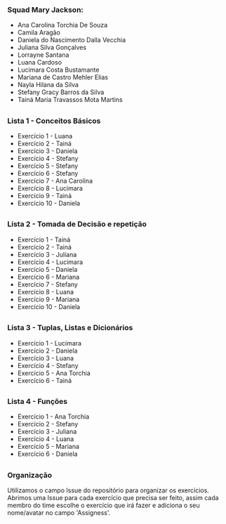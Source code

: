### Squad Mary Jackson:

* Ana Carolina Torchia De Souza
* Camila Aragão
* Daniela do Nascimento Dalla Vecchia
* Juliana Silva Gonçalves
* Lorrayne Santana
* Luana Cardoso
* Lucimara Costa Bustamante
* Mariana de Castro Mehler Elias
* Nayla Hilana da Silva
* Stefany Gracy Barros da Silva
* Tainá Maria Travassos Mota Martins

##
### Lista 1 - Conceitos Básicos
* Exercício 1 - Luana
* Exercício 2 - Tainá
* Exercício 3 - Daniela
* Exercício 4 - Stefany
* Exercício 5 - Stefany
* Exercício 6 - Stefany
* Exercício 7 - Ana Carolina
* Exercício 8 - Lucimara
* Exercício 9 - Tainá
* Exercício 10 - Daniela
##
### Lista 2 - Tomada de Decisão e repetição
* Exercício 1 - Tainá
* Exercício 2 - Tainá
* Exercício 3 - Juliana
* Exercício 4 - Lucimara
* Exercício 5 - Daniela
* Exercício 6 - Mariana
* Exercício 7 - Stefany
* Exercício 8 - Luana
* Exercício 9 - Mariana
* Exercício 10 - Daniela
##
### Lista 3 - Tuplas, Listas e Dicionários
* Exercício 1 - Lucimara
* Exercício 2 - Daniela
* Exercício 3 - Luana
* Exercício 4 - Stefany
* Exercício 5 - Ana Torchia
* Exercício 6 - Tainá
##
### Lista 4 - Funções
* Exercício 1 - Ana Torchia
* Exercício 2 - Stefany
* Exercício 3 - Juliana
* Exercício 4 - Luana
* Exercício 5 - Mariana
* Exercício 6 - Daniela
##
### Organização
Utilizamos o campo Issue do repositório para organizar os exercícios.
Abrimos uma Issue para cada exercício que precisa ser feito, assim cada membro do time escolhe o exercício que irá fazer e adiciona o seu nome/avatar no campo 'Assigness'.
